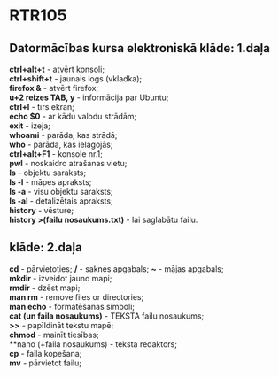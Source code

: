 # RTR105
## Datormācības kursa elektroniskā klāde: 1.daļa 
**ctrl+alt+t** - atvērt konsoli;  
**ctrl+shift+t** - jaunais logs (vkladka);  
**firefox &** - atvērt firefox;  
**u+2 reizes TAB, y** - informācija par Ubuntu;  
**ctrl+l** - tīrs ekrān;  
**echo $0** - ar kādu valodu strādām;  
**exit** - izeja;  
**whoami** -  parāda, kas strādā;  
**who** - parāda, kas ielagojās;  
**ctrl+alt+F1** - konsole nr.1;  
**pwl** - noskaidro atrašanas vietu;  
**ls** - objektu saraksts;  
**ls -l** - māpes apraksts;  
**ls -a** - visu objektu saraksts;  
**ls -al** - detalizētais apraksts;  
**history** - vēsture;  
**history >(failu nosaukums.txt)** - lai saglabātu failu.  
## klāde: 2.daļa  
**cd** - pārvietoties; 
**/** - saknes apgabals;
**~** - mājas apgabals;  
**mkdir** - izveidot jauno mapi;  
**rmdir** - dzēst mapi;  
**man rm** - remove files or directories;  
**man echo** - formatēšanas simboli;  
**cat (un faila nosaukums)** - TEKSTA failu nosaukums;  
**>>** - papīldināt tekstu mapē;  
**chmod** - mainīt tiesības;  
**nano (+faila nosaukums) - teksta redaktors;  
**cp** - faila kopešana;  
**mv** - pārvietot failu;
